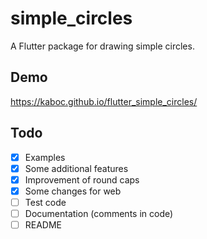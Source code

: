 # simple_circles

A Flutter package for drawing simple circles.

## Demo

https://kaboc.github.io/flutter_simple_circles/

## Todo

- [x] Examples
- [x] Some additional features
- [x] Improvement of round caps
- [x] Some changes for web
- [ ] Test code
- [ ] Documentation (comments in code)
- [ ] README
